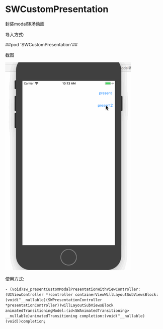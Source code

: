 # SWCustomPresentation
封装modal转场动画

导入方式:

##pod 'SWCustomPresentation'## 

截图 

![](https://github.com/zhoushaowen/SWCustomPresentation/blob/master/screenshot/1.gif?raw=true)

使用方式:

`- (void)sw_presentCustomModalPresentationWithViewController:(UIViewController *)controller containerViewWillLayoutSubViewsBlock:(void(^__nullable)(SWPresentationController *presentationController))willLayoutSubViewsBlock animatedTransitioningModel:(id<SWAnimatedTransitioning> __nullable)animatedTransitioning completion:(void(^__nullable)(void))completion;
`